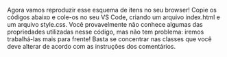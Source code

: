 Agora vamos reproduzir esse esquema de itens no seu browser! Copie os códigos abaixo e cole-os no seu VS Code, criando um arquivo index.html e um arquivo style.css.
Você provavelmente não conhece algumas das propriedades utilizadas nesse código, mas não tem problema: iremos trabalhá-las mais para frente! Basta se concentrar nas classes que você deve alterar de acordo com as instruções dos comentários.